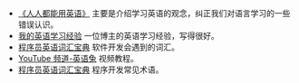 
- [《人人都能用英语》](https://github.com/xiaolai/everyone-can-use-english) 主要是介绍学习英语的观念，纠正我们对语言学习的一些错误认识。
- [我的英语学习经验](https://liyafu.com/el/2021-05-02-my-english-learning-experiences-full/) 一位博主的英语学习经验，写得很好。
- [程序员英语词汇宝典](https://learn-english.dev/) 软件开发会遇到的词汇。
- [YouTube 频道-英语兔](https://www.youtube.com/c/yingyutu) 视频教程。
- [程序员英语词汇宝典](https://learn-english.dev/) 程序开发常见术语。


